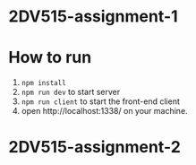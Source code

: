 # 2DV515-assignment-1

# How to run

1. `npm install`
2. `npm run dev` to start server
3. `npm run client` to start the front-end client
4. open http://localhost:1338/ on your machine.
# 2DV515-assignment-2

